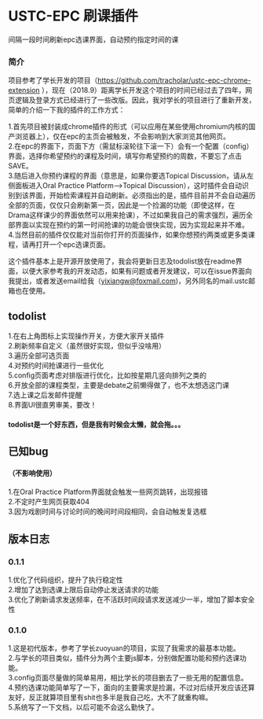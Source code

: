# USTC-EPC 刷课插件  
间隔一段时间刷新epc选课界面，自动预约指定时间的课

### 简介
项目参考了学长开发的项目（https://github.com/tracholar/ustc-epc-chrome-extension ），现在（2018.9）距离学长开发这个项目的时间已经过去了四年，网页逻辑及登录方式已经进行了一些改版。因此，我对学长的项目进行了重新开发，简单的介绍一下我的插件的工作方式：

1.首先项目被封装成chrome插件的形式（可以应用在某些使用chromium内核的国产浏览器上），仅在epc的主页会被触发，不会影响到大家浏览其他网页。  
2.在epc的界面下，页面下方（需鼠标滚轮往下滚一下）会有一个配置（config）界面，选择你希望预约的课程及时间，填写你希望预约的周数，不要忘了点击SAVE。  
3.随后进入你预约课程的界面（意思是，如果你要选Topical Discussion，请从左侧面板进入Oral Practice Platform-->Topical Discussion），这时插件会自动识别到该界面，开始检索课程并自动刷新。必须指出的是，插件目前并不会自动遍历全部的页面，仅仅只会刷新第一页，因此是一个捡漏的功能（即使这样，在Drama这样课少的界面依然可以用来抢课），不过如果我自己的需求强烈，遍历全部界面以实现在预约的第一时间抢课的功能会很快实现，因为实现起来并不难。  
4.当然目前的插件仅仅能对当前你打开的页面操作，如果你想预约两类或更多类课程，请再打开一个epc选课页面。  

这个插件基本上是开源开放使用了，我会将更新日志及todolist放在readme界面，以便大家参考我的开发动态，如果有问题或者开发建议，可以在issue界面向我提出，或者发送email给我（yixiangw@foxmail.com)，另外同名的mail.ustc邮箱也在使用。

## todolist
1.在右上角图标上实现操作开关，方便大家开关插件  
2.刷新频率自定义（虽然很好实现，但似乎没啥用）  
3.遍历全部可选页面  
4.对预约时间抢课进行一些优化  
5.config页面考虑对排版进行优化，比如按星期几竖向排列之类的  
6.开放全部的课程类型，主要是debate之前懒得做了，也不太想选这门课  
7.选上课之后发邮件提醒  
8.界面UI很直男审美，要改！  

#### todolist是一个好东西，但是我有时候会太懒，就会拖。。。

## 已知bug
#### （不影响使用）
1.在Oral Practice Platform界面就会触发一些网页跳转，出现报错  
2.不定时产生网页获取404  
3.因为戏剧时间与讨论时间的晚间时间段相同，会自动触发复选框  

## 版本日志

### 0.1.1
1.优化了代码组织，提升了执行稳定性  
2.增加了达到选课上限后自动停止发送请求的功能  
3.优化了刷新请求发送频率，在不活跃时间段请求发送减少一半，增加了脚本安全性  

### 0.1.0
1.这是初代版本，参考了学长zuoyuan的项目，实现了我需求的最基本功能。  
2.与学长的项目类似，插件分为两个主要js脚本，分别做配置功能和预约选课功能。  
3.config页面尽量做的简单易用，相比学长的项目删去了一些无用的配置信息。  
4.预约选课功能简单写了一下，面向的主要需求是捡漏，不过对后续开发应该还算友好，反正就算项目里有shit也多半是我自己吃，大不了就重构嘛。  
5.系统写了一下文档，以后可能不会这么勤快了。